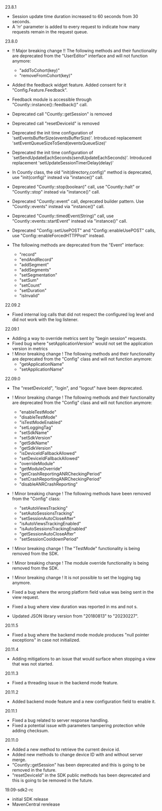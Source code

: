 23.8.1

* Session update time duration increased to 60 seconds from 30 seconds.
* A 'rr' parameter is added to every request to indicate how many requests remain in the request queue.

23.8.0

* !! Major breaking change !! The following methods and their functionality are deprecated from the "UserEditor" interface and will not function anymore:
  * "addToCohort(key)"
  * "removeFromCohort(key)"

* Added the feedback widget feature. Added consent for it "Config.Feature.Feedback".
* Feedback module is accessible through "Countly::instance()::feedback()" call.

* Deprecated call "Countly::getSession" is removed
* Deprecated call "resetDeviceId" is removed

* Deprecated the init time configuration of 'setEventsBufferSize(eventsBufferSize)'. Introduced replacement 'setEventQueueSizeToSend(eventsQueueSize)'
* Deprecated the init time configuration of 'setSendUpdateEachSeconds(sendUpdateEachSeconds)'. Introduced replacement 'setUpdateSessionTimerDelay(delay)'
* In Countly class, the old "init(directory,config)" method is deprecated, use "init(config)" instead via "instance()" call.
* Deprecated "Countly::stop(boolean)" call, use "Countly::halt" or "Countly::stop" instead via "instance()" call.
* Deprecated "Countly::event" call, deprecated builder pattern. Use "Countly::events" instead via "instance()" call.
* Deprecated "Countly::timedEvent(String)" call, use "Countly::events::startEvent" instead via "instance()" call.
* Deprecated "Config::setUsePOST" and "Config::enableUsePOST" calls, use "Config::enableForcedHTTPPost" instead.
* The following methods are deprecated from the "Event" interface:
  * "record"
  * "endAndRecord"
  * "addSegment"
  * "addSegments"
  * "setSegmentation"
  * "setSum"
  * "setCount"
  * "setDuration"
  * "isInvalid"

22.09.2

* Fixed internal log calls that did not respect the configured log level and did not work with the log listener.

22.09.1

* Adding a way to override metrics sent by "begin session" requests.
* Fixed bug where "setApplicationVersion" would not set the application version in metrics
* ! Minor breaking change ! The following methods and their functionality are deprecated from the "Config" class and will not function anymore:
  * "getApplicationName"
  * "setApplicationName"

22.09.0

* The "resetDeviceId", "login", and "logout" have been deprecated.
* ! Minor breaking change ! The following methods and their functionality are deprecated from the "Config" class and will not function anymore:
  * "enableTestMode"
  * "disableTestMode"
  * "isTestModeEnabled"
  * "setLoggingTag"
  * "setSdkName"
  * "setSdkVersion"
  * "getSdkName"
  * "getSdkVersion"
  * "isDeviceIdFallbackAllowed"
  * "setDeviceIdFallbackAllowed"
  * "overrideModule"
  * "getModuleOverride"
  * "getCrashReportingANRCheckingPeriod"
  * "setCrashReportingANRCheckingPeriod"
  * "disableANRCrashReporting"

* ! Minor breaking change ! The following methods have been removed from the "Config" class:
  * "setAutoViewsTracking"
  * "setAutoSessionsTracking"
  * "setSessionAutoCloseAfter"
  * "isAutoViewsTrackingEnabled"
  * "isAutoSessionsTrackingEnabled"
  * "getSessionAutoCloseAfter"
  * "setSessionCooldownPeriod"

* ! Minor breaking change ! The "TestMode" functionality is being removed from the SDK.
* ! Minor breaking change ! The module override functionality is being removed from the SDK.
* ! Minor breaking change ! It is not possible to set the logging tag anymore.
* Fixed a bug where the wrong platform field value was being sent in the view request.
* Fixed a bug where view duration was reported in ms and not s.
* Updated JSON library version from "20180813" to "20230227".

20.11.5

* Fixed a bug where the backend mode module produces "null pointer exceptions" in case not initialized.

20.11.4

* Adding mitigations to an issue that would surface when stopping a view that was not started.

20.11.3

* Fixed a threading issue in the backend mode feature.

20.11.2

* Added backend mode feature and a new configuration field to enable it.

20.11.1

* Fixed a bug related to server response handling.
* Fixed a potential issue with parameters tampering protection while adding checksum.

20.11.0

* Added a new method to retrieve the current device id.
* Added new methods to change device ID with and without server merge.
* "Countly::getSession" has been deprecated and this is going to be removed in the future.
* "resetDeviceId" in the SDK public methods has been deprecated and this is going to be removed in the future.

19.09-sdk2-rc

* initial SDK release
* MavenCentral rerelease 
